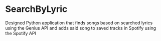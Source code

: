 # SearchByLyric
Designed Python application that finds songs based on searched lyrics using the Genius API and adds said song to saved tracks in Spotify using the Spotify API
